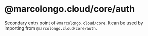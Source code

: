 # @marcolongo.cloud/core/auth

Secondary entry point of `@marcolongo.cloud/core`. It can be used by importing from `@marcolongo.cloud/core/auth`.
